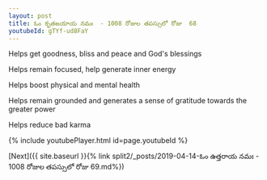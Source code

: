 ```yaml
---
layout: post
title: ఓం కృతఙయాయ నమః  - 1008 రోజుల తపస్సులో రోజు  68
youtubeId: gTYf-ud8FaY
---
```

 
 
Helps get goodness, bliss and peace and God's blessings
 
Helps remain focused, help generate inner energy 
 
Helps boost physical and mental health 
 
Helps remain grounded and generates a sense of gratitude towards the greater power 
 
Helps reduce bad karma
 
 
 
 


{% include youtubePlayer.html id=page.youtubeId %}
 
[Next]({{ site.baseurl }}{% link  split2/_posts/2019-04-14-ఓం ఉత్తరాయ నమః  - 1008 రోజుల తపస్సులో రోజు  69.md%})
 
